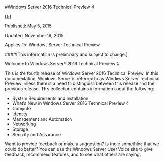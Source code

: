 #Windows Server 2016 Technical Preview 4

[Url](https://int.technet.microsoft.com/en-us/library/mt126143.aspx)

Published: May 5, 2015

Updated: November 19, 2015

Applies To: Windows Server Technical Preview

####[This information is preliminary and subject to change.]

Welcome to Windows Server® 2016 Technical Preview 4.

This is the fourth release of Windows Server 2016 Technical Preview. In this documentation, Windows Server is referred to as Windows Server Technical Preview unless there is a need to distinguish between this release and the previous release. This collection contains information about the following:

<ul>
<li>System Requirements and Installation</li>
<li>What's New in Windows Server 2016 Technical Preview 4</li>
<li>Compute</li>
<li>Identity</li>
<li>Management and Automation</li>
<li>Networking</li>
<li>Storage</li>
<li>Security and Assurance</li>
</ul>

Want to provide feedback or make a suggestion? Is there something that we could do better? You can use the Windows Server User Voice site to give feedback, recommend features, and to see what others are saying.
